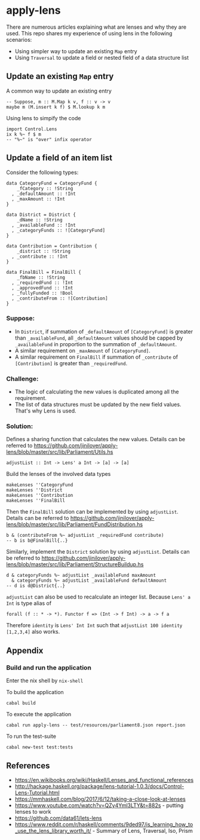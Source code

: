 # apply-lens
There are numerous articles explaining what are lenses and why they are used.  This repo shares my experience of using lens in the following scenarios:
* Using simpler way to update an existing `Map` entry
* Using `Traversal` to update a field or nested field of a data structure list

## Update an existing `Map` entry

A common way to update an existing entry
```
-- Suppose, m :: M.Map k v, f :: v -> v
maybe m (M.insert k f) $ M.lookup k m
```

Using lens to simpify the code
```
import Control.Lens
ix k %~ f $ m
-- "%~" is "over" infix operator
```

## Update a field of an item list
Consider the following types:
```
data CategoryFund = CategoryFund {
    _fCategory :: !String
  , _defaultAmount :: !Int
  , _maxAmount :: !Int
}

data District = District {
    _dName :: !String
  , _availableFund :: !Int
  , _categoryFunds :: ![CategoryFund]
}

data Contribution = Contribution {
    _district :: !String
  , _contribute :: !Int
}

data FinalBill = FinalBill {
    _fbName :: !String
  , _requiredFund :: !Int
  , _approvedFund :: !Int
  , _fullyFunded :: !Bool
  , _contributeFrom :: ![Contribution]
}
```

### Suppose:
* In `District`, if summation of `_defaultAmount` of `[CategoryFund]` is greater than `_availableFund`, all `_defaultAmount` values should be capped by `_availableFund` in proportion to the summation of `_defaultAmount`.
* A similar requirement on `_maxAmount` of `[CategoryFund]`.
* A similar requirement on `FinalBill` if summation of `_contribute` of `[Contribution]` is greater than `_requiredFund`.

### Challenge:
* The logic of calculating the new values is duplicated among all the requirement.
* The list of data structures must be updated by the new field values.  That's why Lens is used.

### Solution:
Defines a sharing function that calculates the new values.  Details can be referred to https://github.com/jinilover/apply-lens/blob/master/src/lib/Parliament/Utils.hs
```
adjustList :: Int -> Lens' a Int -> [a] -> [a]
```

Build the lenses of the involved data types
```
makeLenses ''CategoryFund
makeLenses ''District
makeLenses ''Contribution
makeLenses ''FinalBill
```

Then the `FinalBill` solution can be implemented by using `adjustList`.  Details can be referred to https://github.com/jinilover/apply-lens/blob/master/src/lib/Parliament/FundDistribution.hs
```
b & (contributeFrom %~ adjustList _requiredFund contribute)
-- b is b@FinalBill{..}
```

Similarly, implement the `District` solution by using `adjustList`.  Details can be referred to https://github.com/jinilover/apply-lens/blob/master/src/lib/Parliament/StructureBuildup.hs
```
d & categoryFunds %~ adjustList _availableFund maxAmount
  & categoryFunds %~ adjustList _availableFund defaultAmount
-- d is d@District{..}
```

`adjustList` can also be used to recalculate an integer list.  Because `Lens' a Int` is type alias of 
```
forall (f :: * -> *). Functor f => (Int -> f Int) -> a -> f a
```
Therefore `identity` is `Lens' Int Int` such that `adjustList 100 identity [1,2,3,4]` also works.

## Appendix
### Build and run the application
Enter the nix shell by `nix-shell`

To build the application
```
cabal build
```

To execute the application
```
cabal run apply-lens -- test/resources/parliament8.json report.json
```

To run the test-suite
```
cabal new-test test:tests
```

## References
* https://en.wikibooks.org/wiki/Haskell/Lenses_and_functional_references
* http://hackage.haskell.org/package/lens-tutorial-1.0.3/docs/Control-Lens-Tutorial.html
* https://mmhaskell.com/blog/2017/6/12/taking-a-close-look-at-lenses
* https://www.youtube.com/watch?v=QZy4Yml3LTY&t=882s - putting lenses to work
* https://github.com/data61/lets-lens
* https://www.reddit.com/r/haskell/comments/9ded97/is_learning_how_to_use_the_lens_library_worth_it/ - Summary of Lens, Traversal, Iso, Prism
